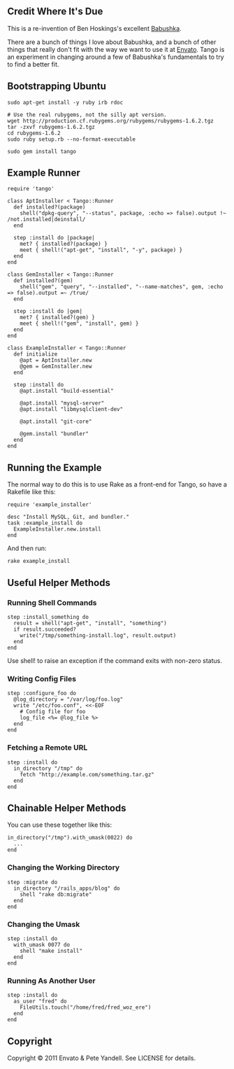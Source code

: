 Credit Where It's Due
---------------------

This is a re-invention of Ben Hoskings's excellent
[Babushka](https://github.com/benhoskings/babushka).

There are a bunch of things I love about Babushka, and a bunch of other things
that really don't fit with the way we want to use it at
[Envato](http://envato.com/). Tango is an experiment in changing around a few
of Babushka's fundamentals to try to find a better fit.


Bootstrapping Ubuntu
--------------------

    sudo apt-get install -y ruby irb rdoc

    # Use the real rubygems, not the silly apt version. 
    wget http://production.cf.rubygems.org/rubygems/rubygems-1.6.2.tgz
    tar -zxvf rubygems-1.6.2.tgz
    cd rubygems-1.6.2
    sudo ruby setup.rb --no-format-executable

    sudo gem install tango

Example Runner
--------------

    require 'tango'

    class AptInstaller < Tango::Runner
      def installed?(package)
        shell("dpkg-query", "--status", package, :echo => false).output !~ /not.installed|deinstall/
      end

      step :install do |package|
        met? { installed?(package) }
        meet { shell!("apt-get", "install", "-y", package) }
      end
    end

    class GemInstaller < Tango::Runner
      def installed?(gem)
        shell("gem", "query", "--installed", "--name-matches", gem, :echo => false).output =~ /true/
      end

      step :install do |gem|
        met? { installed?(gem) }
        meet { shell!("gem", "install", gem) }
      end
    end

    class ExampleInstaller < Tango::Runner
      def initialize
        @apt = AptInstaller.new
        @gem = GemInstaller.new
      end

      step :install do
        @apt.install "build-essential"

        @apt.install "mysql-server"
        @apt.install "libmysqlclient-dev"

        @apt.install "git-core"

        @gem.install "bundler"
      end
    end

Running the Example
-------------------

The normal way to do this is to use Rake as a front-end for Tango, so have a Rakefile like this:

    require 'example_installer'

    desc "Install MySQL, Git, and bundler."
    task :example_install do
      ExampleInstaller.new.install
    end

And then run:

    rake example_install

Useful Helper Methods
---------------------

### Running Shell Commands

    step :install_something do
      result = shell("apt-get", "install", "something")
      if result.succeeded?
        write("/tmp/something-install.log", result.output)
      end
    end

Use shell! to raise an exception if the command exits with non-zero status.

### Writing Config Files

    step :configure_foo do
      @log_directory = "/var/log/foo.log"
      write "/etc/foo.conf", <<-EOF
        # Config file for foo
        log_file <%= @log_file %>
      end
    end

### Fetching a Remote URL

    step :install do
      in_directory "/tmp" do
        fetch "http://example.com/something.tar.gz"
      end
    end

Chainable Helper Methods
------------------------

You can use these together like this:

    in_directory("/tmp").with_umask(0022) do
      ...
    end

### Changing the Working Directory

    step :migrate do
      in_directory "/rails_apps/blog" do
        shell "rake db:migrate"
      end
    end

### Changing the Umask

    step :install do
      with_umask 0077 do
        shell "make install"
      end
    end

### Running As Another User

    step :install do
      as_user "fred" do
        FileUtils.touch("/home/fred/fred_woz_ere")
      end
    end

Copyright
---------

Copyright © 2011 Envato &amp; Pete Yandell. See LICENSE for details.
